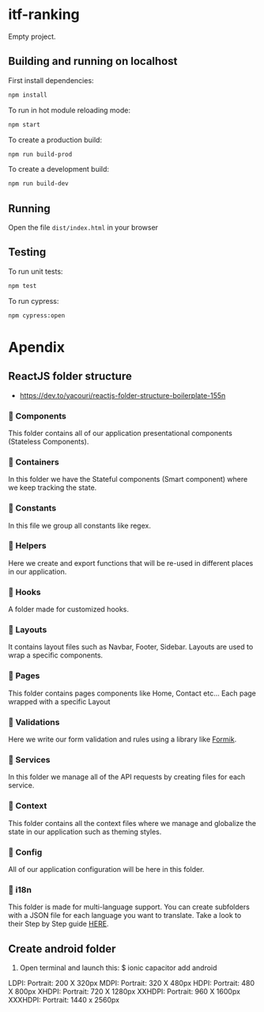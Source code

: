 # itf-ranking

Empty project.

## Building and running on localhost

First install dependencies:

```sh
npm install
```

To run in hot module reloading mode:

```sh
npm start
```

To create a production build:

```sh
npm run build-prod
```

To create a development build:

```sh
npm run build-dev
```

## Running

Open the file `dist/index.html` in your browser

## Testing

To run unit tests:

```sh
npm test
```

To run cypress:

```sh
npm cypress:open
```


# Apendix #

## ReactJS folder structure ##

- https://dev.to/yacouri/reactjs-folder-structure-boilerplate-155n

### 📁 Components ### 
This folder contains all of our application presentational components (Stateless Components).

### 📁 Containers ###
In this folder we have the Stateful components (Smart component) where we keep tracking the state.

### 📁 Constants ###
In this file we group all constants like regex.

### 📁 Helpers ###
Here we create and export functions that will be re-used in different places in our application.

### 📁 Hooks ###
A folder made for customized hooks.

### 📁 Layouts ###
It contains layout files such as Navbar, Footer, Sidebar.
Layouts are used to wrap a specific components.

### 📁 Pages ###
This folder contains pages components like Home, Contact etc...
Each page wrapped with a specific Layout

### 📁 Validations ###
Here we write our form validation and rules using a library like [Formik](https://formik.org/docs/overview).

### 📁 Services ###
In this folder we manage all of the API requests by creating files for each service.

### 📁 Context ###
This folder contains all the context files where we manage and globalize the state in our application such as theming styles.

### 📁 Config ###
All of our application configuration will be here in this folder.

### 📁 i18n ###
This folder is made for multi-language support.
You can create subfolders with a JSON file for each language you want to translate.
Take a look to their Step by Step guide [HERE](https://react.i18next.com/latest/using-with-hooks).


## Create android folder ##

1. Open terminal and launch this:
$ ionic capacitor add android


LDPI: Portrait: 200 X 320px
MDPI: Portrait: 320 X 480px
HDPI: Portrait: 480 X 800px
XHDPI: Portrait: 720 X 1280px
XXHDPI: Portrait: 960 X 1600px
XXXHDPI: Portrait: 1440 x 2560px